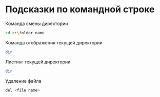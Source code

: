 # Подсказки по командной строке

Команда смены директории
```sh
cd c:\folder name
```

Команда отображения текущей директории
```sh
dir
```

Листинг текущей директории
```sh
dir
```

Удаление файла
```sh
del <file name>
```
